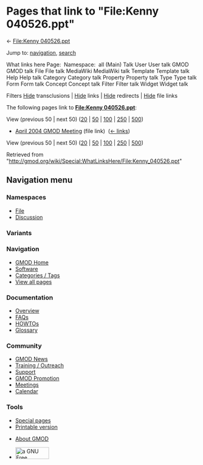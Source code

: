 <div id="mw-page-base" class="noprint">

</div>

<div id="mw-head-base" class="noprint">

</div>

<div id="content" class="mw-body" role="main">

<span id="top"></span>

<div id="mw-js-message" style="display:none;">

</div>



# <span dir="auto">Pages that link to "File:Kenny 040526.ppt"</span>

<div id="bodyContent">

<div id="contentSub">

← [File:Kenny
040526.ppt](/wiki/File:Kenny_040526.ppt "File:Kenny 040526.ppt")

</div>

<div id="jump-to-nav" class="mw-jump">

Jump to: [navigation](#mw-navigation), [search](#p-search)

</div>

<div id="mw-content-text">

What links here Page:  Namespace:  all (Main) Talk User User talk GMOD
GMOD talk File File talk MediaWiki MediaWiki talk Template Template talk
Help Help talk Category Category talk Property Property talk Type Type
talk Form Form talk Concept Concept talk Filter Filter talk Widget
Widget talk

Filters
[Hide](/mediawiki/index.php?title=Special:WhatLinksHere/File:Kenny_040526.ppt&hidetrans=1 "Special:WhatLinksHere/File:Kenny 040526.ppt")
transclusions \|
[Hide](/mediawiki/index.php?title=Special:WhatLinksHere/File:Kenny_040526.ppt&hidelinks=1 "Special:WhatLinksHere/File:Kenny 040526.ppt")
links \|
[Hide](/mediawiki/index.php?title=Special:WhatLinksHere/File:Kenny_040526.ppt&hideredirs=1 "Special:WhatLinksHere/File:Kenny 040526.ppt")
redirects \|
[Hide](/mediawiki/index.php?title=Special:WhatLinksHere/File:Kenny_040526.ppt&hideimages=1 "Special:WhatLinksHere/File:Kenny 040526.ppt")
file links

The following pages link to **[File:Kenny
040526.ppt](/wiki/File:Kenny_040526.ppt "File:Kenny 040526.ppt")**:

View (previous 50 \| next 50)
([20](/mediawiki/index.php?title=Special:WhatLinksHere/File:Kenny_040526.ppt&limit=20 "Special:WhatLinksHere/File:Kenny 040526.ppt")
\|
[50](/mediawiki/index.php?title=Special:WhatLinksHere/File:Kenny_040526.ppt&limit=50 "Special:WhatLinksHere/File:Kenny 040526.ppt")
\|
[100](/mediawiki/index.php?title=Special:WhatLinksHere/File:Kenny_040526.ppt&limit=100 "Special:WhatLinksHere/File:Kenny 040526.ppt")
\|
[250](/mediawiki/index.php?title=Special:WhatLinksHere/File:Kenny_040526.ppt&limit=250 "Special:WhatLinksHere/File:Kenny 040526.ppt")
\|
[500](/mediawiki/index.php?title=Special:WhatLinksHere/File:Kenny_040526.ppt&limit=500 "Special:WhatLinksHere/File:Kenny 040526.ppt"))

- [April 2004 GMOD
  Meeting](/wiki/April_2004_GMOD_Meeting "April 2004 GMOD Meeting")
  (file link) ‎ <span class="mw-whatlinkshere-tools">([←
  links](/mediawiki/index.php?title=Special:WhatLinksHere&target=April+2004+GMOD+Meeting "Special:WhatLinksHere"))</span>

View (previous 50 \| next 50)
([20](/mediawiki/index.php?title=Special:WhatLinksHere/File:Kenny_040526.ppt&limit=20 "Special:WhatLinksHere/File:Kenny 040526.ppt")
\|
[50](/mediawiki/index.php?title=Special:WhatLinksHere/File:Kenny_040526.ppt&limit=50 "Special:WhatLinksHere/File:Kenny 040526.ppt")
\|
[100](/mediawiki/index.php?title=Special:WhatLinksHere/File:Kenny_040526.ppt&limit=100 "Special:WhatLinksHere/File:Kenny 040526.ppt")
\|
[250](/mediawiki/index.php?title=Special:WhatLinksHere/File:Kenny_040526.ppt&limit=250 "Special:WhatLinksHere/File:Kenny 040526.ppt")
\|
[500](/mediawiki/index.php?title=Special:WhatLinksHere/File:Kenny_040526.ppt&limit=500 "Special:WhatLinksHere/File:Kenny 040526.ppt"))

</div>

<div class="printfooter">

Retrieved from
"<http://gmod.org/wiki/Special:WhatLinksHere/File:Kenny_040526.ppt>"

</div>

<div id="catlinks" class="catlinks catlinks-allhidden">

</div>

<div class="visualClear">

</div>

</div>

</div>

<div id="mw-navigation">

## Navigation menu

<div id="mw-head">



<div id="left-navigation">

<div id="p-namespaces" class="vectorTabs" role="navigation"
aria-labelledby="p-namespaces-label">

### Namespaces

- <span id="ca-nstab-image"><a href="/wiki/File:Kenny_040526.ppt" accesskey="c"
  title="View the file page [c]">File</a></span>
- <span id="ca-talk"><a
  href="/mediawiki/index.php?title=File_talk:Kenny_040526.ppt&amp;action=edit&amp;redlink=1"
  accesskey="t"
  title="Discussion about the content page [t]">Discussion</a></span>

</div>

<div id="p-variants" class="vectorMenu emptyPortlet" role="navigation"
aria-labelledby="p-variants-label">

### 

### Variants[](#)

<div class="menu">

</div>

</div>

</div>

<div id="right-navigation">





</div>



</div>

</div>

</div>

<div id="mw-panel">

<div id="p-logo" role="banner">

<a href="/wiki/Main_Page"
style="background-image: url(http://gmod.org/images/GMOD-cogs.png);"
title="Visit the main page"></a>

</div>

<div id="p-Navigation" class="portal" role="navigation"
aria-labelledby="p-Navigation-label">

### Navigation

<div class="body">

- <span id="n-GMOD-Home">[GMOD Home](/wiki/Main_Page)</span>
- <span id="n-Software">[Software](/wiki/GMOD_Components)</span>
- <span id="n-Categories-.2F-Tags">[Categories /
  Tags](/wiki/Categories)</span>
- <span id="n-View-all-pages">[View all
  pages](/wiki/Special:AllPages)</span>

</div>

</div>

<div id="p-Documentation" class="portal" role="navigation"
aria-labelledby="p-Documentation-label">

### Documentation

<div class="body">

- <span id="n-Overview">[Overview](/wiki/Overview)</span>
- <span id="n-FAQs">[FAQs](/wiki/Category:FAQ)</span>
- <span id="n-HOWTOs">[HOWTOs](/wiki/Category:HOWTO)</span>
- <span id="n-Glossary">[Glossary](/wiki/Glossary)</span>

</div>

</div>

<div id="p-Community" class="portal" role="navigation"
aria-labelledby="p-Community-label">

### Community

<div class="body">

- <span id="n-GMOD-News">[GMOD News](/wiki/GMOD_News)</span>
- <span id="n-Training-.2F-Outreach">[Training /
  Outreach](/wiki/Training_and_Outreach)</span>
- <span id="n-Support">[Support](/wiki/Support)</span>
- <span id="n-GMOD-Promotion">[GMOD
  Promotion](/wiki/GMOD_Promotion)</span>
- <span id="n-Meetings">[Meetings](/wiki/Meetings)</span>
- <span id="n-Calendar">[Calendar](/wiki/Calendar)</span>

</div>

</div>

<div id="p-tb" class="portal" role="navigation"
aria-labelledby="p-tb-label">

### Tools

<div class="body">

- <span id="t-specialpages"><a href="/wiki/Special:SpecialPages" accesskey="q"
  title="A list of all special pages [q]">Special pages</a></span>
- <span id="t-print"><a
  href="/mediawiki/index.php?title=Special:WhatLinksHere/File:Kenny_040526.ppt&amp;printable=yes"
  rel="alternate" accesskey="p"
  title="Printable version of this page [p]">Printable version</a></span>

</div>

</div>

</div>

</div>

<div id="footer" role="contentinfo">

- <span id="footer-places-about">[About
  GMOD](/wiki/GMOD:About "GMOD:About")</span>

<!-- -->

- <span id="footer-copyrightico">[<img src="http://www.gnu.org/graphics/gfdl-logo-small.png" width="88"
  height="31" alt="a GNU Free Documentation License" />](http://www.gnu.org/licenses/fdl-1.3.html)</span>




</div>

